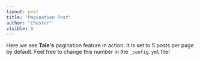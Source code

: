 ```yaml
---
layout: post
title: "Pagination Post"
author: "Chester"
visible: 0
---
```


Here we see **Tale's** pagination feature in action. It is set to 5 posts per page by default. Feel free to change this number in the `_config.yml` file!
